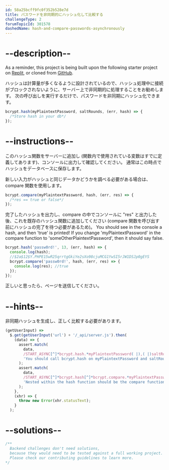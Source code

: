 ```yaml
---
id: 58a25bcff9fc0f352b528e7d
title: パスワードを非同期的にハッシュ化して比較する
challengeType: 2
forumTopicId: 301578
dashedName: hash-and-compare-passwords-asynchronously
---
```


# --description--

As a reminder, this project is being built upon the following starter project on <a href="https://replit.com/github/topcoder-platform/boilerplate-bcrypt" target="_blank" rel="noopener noreferrer nofollow">Replit</a>, or cloned from <a href="https://github.com/topcoder-platform/boilerplate-bcrypt/" target="_blank" rel="noopener noreferrer nofollow">GitHub</a>.

ハッシュは計算量が多くなるように設計されているので、ハッシュ処理中に接続がブロックされないように、サーバー上で非同期的に処理することをお勧めします。 次の呼び出しを実行するだけで、パスワードを非同期にハッシュ化できます。

```js
bcrypt.hash(myPlaintextPassword, saltRounds, (err, hash) => {
  /*Store hash in your db*/
});
```

# --instructions--

このハッシュ関数をサーバーに追加し (関数内で使用されている変数はすでに定義してあります)、コンソールに出力して確認してください。 通常はこの時点でハッシュをデータベースに保存します。

新しい入力がハッシュと同じデータかどうかを調べる必要がある場合は、compare 関数を使用します。

```js
bcrypt.compare(myPlaintextPassword, hash, (err, res) => {
  /*res == true or false*/
});
```

完了したハッシュを出力し、compare の中でコンソールに "res" と出力した後、これを既存のハッシュ関数に追加してください (compare 関数を呼び出す前にハッシュの完了を待つ必要があるため)。 You should see in the console a hash, and then 'true' is printed! If you change 'myPlaintextPassword' in the compare function to 'someOtherPlaintextPassword', then it should say false.

```js
bcrypt.hash('passw0rd!', 13, (err, hash) => {
  console.log(hash);
  //$2a$12$Y.PHPE15wR25qrrtgGkiYe2sXo98cjuMCG1YwSI5rJW1DSJp0gEYS
  bcrypt.compare('passw0rd!', hash, (err, res) => {
    console.log(res); //true
  });
});

```

正しいと思ったら、ページを送信してください。

# --hints--

非同期ハッシュを生成し、正しく比較する必要があります。

```js
(getUserInput) =>
  $.get(getUserInput('url') + '/_api/server.js').then(
    (data) => {
      assert.match(
        data,
        /START_ASYNC[^]*bcrypt.hash.*myPlaintextPassword( |),( |)saltRounds( |),( |).*err( |),( |)hash[^]*END_ASYNC/gi,
        'You should call bcrypt.hash on myPlaintextPassword and saltRounds and handle err and hash as a result in the callback'
      );
      assert.match(
        data,
        /START_ASYNC[^]*bcrypt.hash[^]*bcrypt.compare.*myPlaintextPassword( |),( |)hash( |),( |).*err( |),( |)res[^]*}[^]*}[^]*END_ASYNC/gi,
        'Nested within the hash function should be the compare function comparing myPlaintextPassword to hash'
      );
    },
    (xhr) => {
      throw new Error(xhr.statusText);
    }
  );
```

# --solutions--

```js
/**
  Backend challenges don't need solutions, 
  because they would need to be tested against a full working project. 
  Please check our contributing guidelines to learn more.
*/
```
